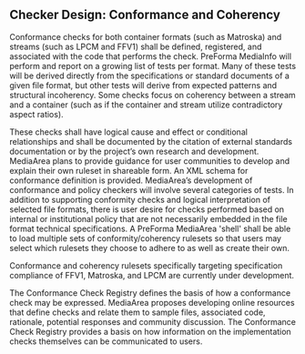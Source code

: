## Checker Design: Conformance and Coherency

Conformance checks for both container formats (such as Matroska) and streams (such as LPCM and FFV1) shall be defined, registered, and associated with the code that performs the check. PreForma MediaInfo will perform and report on a growing list of tests per format. Many of these tests will be derived directly from the specifications or standard documents of a given file format, but other tests will derive from expected patterns and structural incoherency. Some checks focus on coherency between a stream and a container (such as if the container and stream utilize contradictory aspect ratios).

These checks shall have logical cause and effect or conditional relationships and shall be documented by the citation of external standards documentation or by the project’s own research and development. MediaArea plans to provide guidance for user communities to develop and explain their own ruleset in shareable form. An XML schema for conformance definition is provided. MediaArea’s development of conformance and policy checkers will involve several categories of tests. In addition to supporting conformity checks and logical interpretation of selected file formats, there is user desire for checks performed based on internal or institutional policy that are not necessarily embedded in the file format technical specifications. A PreForma MediaArea 'shell' shall be able to load multiple sets of conformity/coherency rulesets so that users may select which rulesets they choose to adhere to as well as create their own.

Conformance and coherency rulesets specifically targeting specification compliance of FFV1, Matroska, and LPCM are currently under development.

The Conformance Check Registry defines the basis of how a conformance check may be expressed. MediaArea proposes developing online resources that define checks and relate them to sample files, associated code, rationale, potential responses and community discussion. The Conformance Check Registry provides a basis on how information on the implementation checks themselves can be communicated to users.
